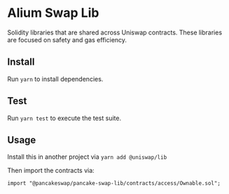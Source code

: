 # Alium Swap Lib


Solidity libraries that are shared across Uniswap contracts. These libraries are focused on safety and gas efficiency.

## Install

Run `yarn` to install dependencies.

## Test

Run `yarn test` to execute the test suite.

## Usage

Install this in another project via `yarn add @uniswap/lib` 

Then import the contracts via:

```solidity
import "@pancakeswap/pancake-swap-lib/contracts/access/Ownable.sol"; 
```
